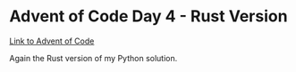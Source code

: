 # Advent of Code Day 4 - Rust Version
[Link to Advent of Code](https://adventofcode.com/)

Again the Rust version of my Python solution.
